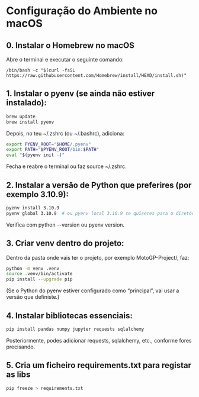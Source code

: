 # Configuração do Ambiente no macOS

## 0. Instalar o Homebrew no macOS

Abre o terminal e executar o seguinte comando:
```
/bin/bash -c "$(curl -fsSL https://raw.githubusercontent.com/Homebrew/install/HEAD/install.sh)"
```

## 1. Instalar o pyenv (se ainda não estiver instalado):

```bash
brew update
brew install pyenv
```

Depois, no teu ~/.zshrc (ou ~/.bashrc), adiciona:

```bash
export PYENV_ROOT="$HOME/.pyenv"
export PATH="$PYENV_ROOT/bin:$PATH"
eval "$(pyenv init -)"
```

Fecha e reabre o terminal ou faz source ~/.zshrc.


## 2. Instalar a versão de Python que preferires (por exemplo 3.10.9):

```bash
pyenv install 3.10.9
pyenv global 3.10.9  # ou pyenv local 3.10.9 se quiseres para o diretório

```

Verifica com python --version ou pyenv version.


## 3. Criar venv dentro do projeto:

Dentro da pasta onde vais ter o projeto, por exemplo MotoGP-Project/, faz:

```bash
python -m venv .venv
source .venv/bin/activate
pip install --upgrade pip
```

(Se o Python do pyenv estiver configurado como “principal”, vai usar a versão que definiste.)

## 4. Instalar bibliotecas essenciais:

```bash
pip install pandas numpy jupyter requests sqlalchemy
```

Posteriormente, podes adicionar requests, sqlalchemy, etc., conforme fores precisando.

## 5. Cria um ficheiro requirements.txt para registar as libs

```bash
pip freeze > requirements.txt
```
